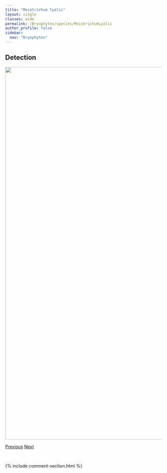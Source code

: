 ```yaml
---
title: "Meiotrichum lyalii"
layout: single
classes: wide
permalink: /Bryophytes/species/MeiotrichumLyalii
author_profile: false
sidebar:
  nav: "Bryophytes"
---
```


<h2>Detection</h2>

<a href="https://drive.google.com/uc?export=view&id=1KoKyH-Qy7SGQo0Yd1LBuzZ8OxZcbByCj">
<img src="https://drive.google.com/uc?export=view&id=1KoKyH-Qy7SGQo0Yd1LBuzZ8OxZcbByCj" height = "1200" width = "800">
</a>


<a href="/DevelopmentWebsite/Bryophytes/species/HymenostyliumRecurvirostrum" class="pagination--pager" title="Hymenostylium recurvirostrum">Previous</a> <a href="/DevelopmentWebsite/Bryophytes/species/OrthotheciumStrictum" class="pagination--pager" title="Orthothecium strictum">Next</a>

<p>&nbsp;</p>

{% include comment-section.html %}
